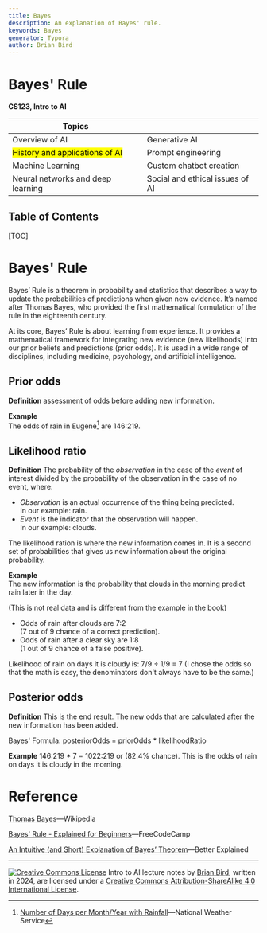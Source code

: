 ```yaml
---
title: Bayes
description: An explanation of Bayes' rule.
keywords: Bayes
generator: Typora
author: Brian Bird
---
```


<h1>Bayes' Rule</h1>

**CS123, Intro to AI**

| Topics                                      |                                 |
| ------------------------------------------- | ------------------------------- |
| Overview of AI                              | Generative AI                   |
| <mark>History and applications of AI</mark> | Prompt engineering              |
| Machine Learning                            | Custom chatbot creation         |
| Neural networks and deep learning           | Social and ethical issues of AI |



<h2>Table of Contents</h2>

[TOC]

# Bayes' Rule

Bayes’ Rule is a theorem in probability and statistics that describes a way to update the probabilities of predictions when given new evidence. It’s named after Thomas Bayes, who provided the first mathematical formulation of the rule in the eighteenth century.

At its core, Bayes’ Rule is about learning from experience. It provides a mathematical framework for integrating new evidence (new likelihoods) into our prior beliefs and predictions (prior odds). It is used in a wide range of disciplines, including medicine, psychology, and artificial intelligence.

## Prior odds

**Definition**
assessment of odds before adding new information.

**Example**  
The odds of rain in Eugene[^1] are 146:219.

## Likelihood ratio

**Definition**
The probability of the *observation* in the case of the *event* of interest divided by the probability of the observation in the case of no event, where:

- *Observation* is an actual occurrence of the thing being predicted.  
  In our example: rain.
- *Event* is the indicator that the observation will happen.  
  In our example: clouds.

The likelihood ration is where the new information comes in. It is a second set of probabilities that gives us new information about the original probability.

**Example**  
The new information is the probability that clouds in the morning predict rain later in the day.

(This is not real data and is different from the example in the book)

- Odds of rain after clouds are 7:2  
   (7 out of 9 chance of a correct prediction).
- Odds of rain after a clear sky are 1:8  
  (1 out of 9 chance of a false positive).

Likelihood of rain on days it is cloudy is:  7/9 &divide; 1/9 = 7
(I chose the odds so that the math is easy, the denominators don't always have to be the same.)

## Posterior odds

**Definition**
This is the end result. The new odds that are calculated after the new information has been added.

Bayes' Formula:
posteriorOdds = priorOdds * likelihoodRatio

**Example**
146:219 * 7 = 1022:219 or (82.4% chance). 
This is the odds of rain on days it is cloudy in the morning.



# Reference

[Thomas Bayes](https://en.wikipedia.org/wiki/Thomas_Bayes)&mdash;Wikipedia

[Bayes' Rule - Explained for Beginners](https://www.freecodecamp.org/news/bayes-rule-explained/)&mdash;FreeCodeCamp

[An Intuitive (and Short) Explanation of Bayes’ Theorem](https://betterexplained.com/articles/an-intuitive-and-short-explanation-of-bayes-theorem/)&mdash;Better Explained



[^1]: [Number of Days per Month/Year with Rainfall](https://www.weather.gov/media/pqr/climate/ClimateBookEugene/pg78.pdf)&mdash;National Weather Service

---

[![Creative Commons License](https://i.creativecommons.org/l/by-sa/4.0/88x31.png)](http://creativecommons.org/licenses/by-sa/4.0/) Intro to AI lecture notes by [Brian Bird](https://profbird.dev), written in <time>2024</time>, are licensed under a [Creative Commons Attribution-ShareAlike 4.0 International License](http://creativecommons.org/licenses/by-sa/4.0/). 